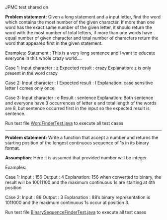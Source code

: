 JPMC test shared on 

**Problem statement:**
Given a long statement and a input letter, find the word which contains the most number of the given character. If more than one word has the exact same number of the given letter, it should return the word with the most number of total letters, if more than one words have equal number of given character and total number of characters return the word that appeared first in the given statement.

Examples:
Statement : This is a very long sentence and I want to educate everyone in this whole crazy world….

Case 1:
Input character : z
Expected result : crazy
Explanation: z is only present in the word crazy

Case 2:
Input character : I
Expected result : I
Explanation: case sensitive letter I comes only once

Case 3:
Input character : e
Result : sentence
Explanation: Both sentence and everyone have 3 occurrences of letter e and total length of the words are 8, but sentence occurred first in the input so the expected result is sentence.

Run test file [WordFinderTest.java](src%2Ftest%2Fjava%2Forg%2Fjpmc%2FWordFinderTest.java) to execute all test cases 

---
**Problem statement:**
Write a function that accept a number and returns the starting position of the longest continuous sequence of 1s in its binary format.

**Assumption**: Here it is assumed that provided number will be integer.

Examples:

Case 1:
Input : 156
Output : 4
Explanation: 156 when converted to binary, the result will be 10011100 and the maximum continuous 1s are starting at 4th position

Case 2:
Input : 88
Output : 3
Explanation : 88’s binary representation is 1011000 and the maximum continuous 1s occur at position 3.

Run test file [BinarySequenceFinderTest.java](src%2Ftest%2Fjava%2Forg%2Fjpmc%2FBinarySequenceFinderTest.java) to execute all test cases